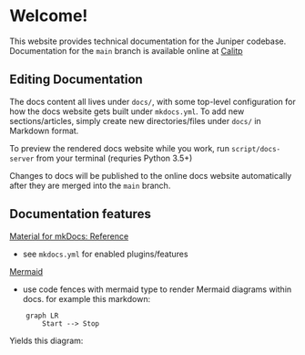 # Welcome!

This website provides technical documentation for the Juniper codebase. Documentation for the `main` branch is available online at [Calitp](https://docs.calitp.org/data-infra)

## Editing Documentation

The docs content all lives under `docs/`, with some top-level configuration for how the docs website gets built under `mkdocs.yml`. To add new sections/articles, simply create new directories/files under `docs/` in Markdown format.

To preview the rendered docs website while you work, run `script/docs-server` from your terminal (requries Python 3.5+)

Changes to docs will be published to the online docs website automatically after they are merged into the `main` branch.

## Documentation features
[Material for mkDocs: Reference](https://squidfunk.github.io/mkdocs-material/reference/admonitions/)
- see `mkdocs.yml` for enabled plugins/features

[Mermaid](https://mermaid-js.github.io/mermaid/#/)
- use code fences with mermaid type to render Mermaid diagrams within docs. for example this markdown:

```
    graph LR
        Start --> Stop
```
Yields this diagram:

